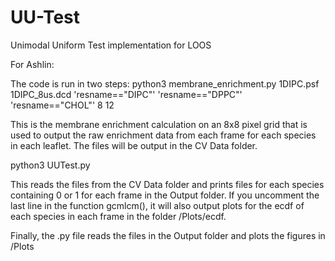 # UU-Test
Unimodal Uniform Test implementation for LOOS


For Ashlin:

The code is run in two steps:
python3 membrane_enrichment.py 1DIPC.psf 1DIPC_8us.dcd 'resname=="DIPC"' 'resname=="DPPC"' 'resname=="CHOL"' 8 12

This is the membrane enrichment calculation on an 8x8 pixel grid that is used to output the raw enrichment data from each frame for each species in each leaflet.
The files will be output in the CV Data folder.

python3 UUTest.py

This reads the files from the CV Data folder and prints files for each species containing 0 or 1 for each frame in the Output folder. If you uncomment the last line in the function gcmlcm(), it will also output plots for the ecdf of each species in each frame in the folder /Plots/ecdf.

Finally, the .py file reads the files in the Output folder and plots the figures in /Plots
